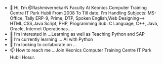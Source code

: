 - 👋 Hi, I’m @RashmivernekarN
Faculty At Keonics Computer Training Centre IT Park Hubli From 2008 To Till date. 
I'm Handling Subjects: MS-Office, Tally ERP-9, Prime, DTP, Spoken English,Web Designing--> HTML,CSS,Java Script, PHP, Programming Sub: C Language, C++, Java, Oracle, Internet Operationas.... 
- 👀 I’m interested in ...Learning as well as Teaching Python and SAP
- 🌱 I’m currently learning ... AI with Python
- 💞️ I’m looking to collaborate on ...
- 📫 How to reach me ...Join Keonics Computer Training Centre IT Park Hubli Hosur.


<!---
RashmivernekarN/RashmivernekarN is a ✨ special ✨ repository because its `README.md` (this file) appears on your GitHub profile.
You can click the Preview link to take a look at your changes.
--->
